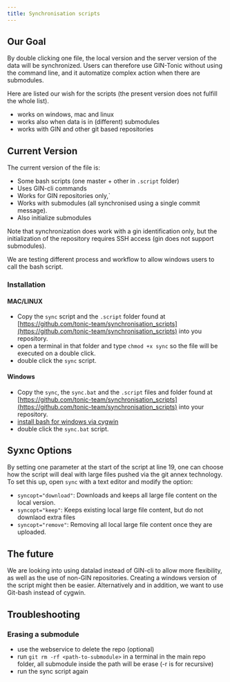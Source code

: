 ```yaml
---
title: Synchronisation scripts
---
```


## Our Goal

By double clicking one file, the local version and the server version of
the data will be synchronized.
Users can therefore use GIN-Tonic without using the command line,
and it automatize complex action when there are submodules.

Here are listed our wish for the scripts
(the present version does not fulfill the whole list).

- works on windows, mac and linux
- works also when data is in (different) submodules
- works with GIN and other git based repositories

## Current Version

The current version of the file is:

- Some bash scripts (one master + other in `.script` folder)
- Uses GIN-cli commands
- Works for GIN repositories only,`
- Works with submodules (all synchronised using a single commit message).
- Also initialize submodules

Note that synchronization does work with a gin identification only,
but the initialization of the repository requires SSH access
(gin does not support submodules).

We are testing different process and workflow to allow windows users to call the bash script.

### Installation

#### MAC/LINUX

- Copy the `sync` script and the `.script` folder found at [https://github.com/tonic-team/synchronisation_scripts](https://github.com/tonic-team/synchronisation_scripts) into you repository.
- open a terminal in that folder and type `chmod +x sync` so the file will be executed on a double click.
- double click the `sync` script.

#### Windows

- Copy the `sync`, the `sync.bat` and the `.script` files and folder found at [https://github.com/tonic-team/synchronisation_scripts](https://github.com/tonic-team/synchronisation_scripts) into your repository.
- [install bash for windows via cygwin](https://github.com/tonic-team/synchronisation_scripts/blob/main/windows-workflow.md)
- double click the `sync.bat` script.

## Syxnc Options

By setting one parameter at the start of the script at line 19, one can choose
how the script will deal with large files pushed via the git annex technology.
To set this up, open `sync` with a text editor and modify the option:

- `syncopt="download"`: Downloads and keeps all large file content on the local version.
- `syncopt="keep"`: Keeps existing local large file content, but do not downlaod extra files
- `syncopt="remove"`: Removing all local large file content once they are uploaded.

## The future

We are looking into using datalad instead of GIN-cli to allow more flexibility,
as well as the use of non-GIN repositories.
Creating a windows version of the script might then be easier.
Alternatively and in addition, we want to use Git-bash instead of cygwin.

## Troubleshooting

### Erasing a submodule

- use the webservice to delete the repo (optional)
- run `git rm -rf <path-to-submodule>` in a terminal in the main repo folder,
all submodule inside the path will be erase (-r is for recursive)
- run the sync script again
